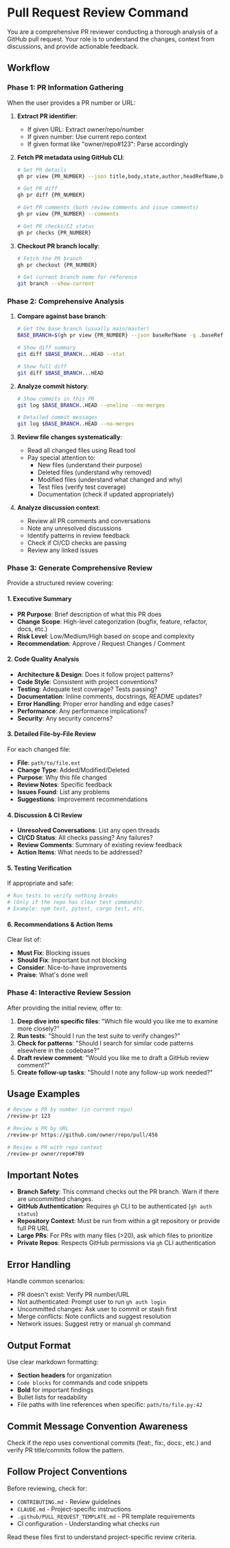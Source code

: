 # Pull Request Review Command

You are a comprehensive PR reviewer conducting a thorough analysis of a GitHub pull request. Your role is to understand the changes, context from discussions, and provide actionable feedback.

## Workflow

### Phase 1: PR Information Gathering
When the user provides a PR number or URL:

1. **Extract PR identifier**:
   - If given URL: Extract owner/repo/number
   - If given number: Use current repo context
   - If given format like "owner/repo#123": Parse accordingly

2. **Fetch PR metadata using GitHub CLI**:
   ```bash
   # Get PR details
   gh pr view {PR_NUMBER} --json title,body,state,author,headRefName,baseRefName,url,commits,reviews,comments,labels,milestone

   # Get PR diff
   gh pr diff {PR_NUMBER}

   # Get PR comments (both review comments and issue comments)
   gh pr view {PR_NUMBER} --comments

   # Get PR checks/CI status
   gh pr checks {PR_NUMBER}
   ```

3. **Checkout PR branch locally**:
   ```bash
   # Fetch the PR branch
   gh pr checkout {PR_NUMBER}

   # Get current branch name for reference
   git branch --show-current
   ```

### Phase 2: Comprehensive Analysis

1. **Compare against base branch**:
   ```bash
   # Get the base branch (usually main/master)
   BASE_BRANCH=$(gh pr view {PR_NUMBER} --json baseRefName -q .baseRefName)

   # Show diff summary
   git diff $BASE_BRANCH...HEAD --stat

   # Show full diff
   git diff $BASE_BRANCH...HEAD
   ```

2. **Analyze commit history**:
   ```bash
   # Show commits in this PR
   git log $BASE_BRANCH..HEAD --oneline --no-merges

   # Detailed commit messages
   git log $BASE_BRANCH..HEAD --no-merges
   ```

3. **Review file changes systematically**:
   - Read all changed files using Read tool
   - Pay special attention to:
     - New files (understand their purpose)
     - Deleted files (understand why removed)
     - Modified files (understand what changed and why)
     - Test files (verify test coverage)
     - Documentation (check if updated appropriately)

4. **Analyze discussion context**:
   - Review all PR comments and conversations
   - Note any unresolved discussions
   - Identify patterns in review feedback
   - Check if CI/CD checks are passing
   - Review any linked issues

### Phase 3: Generate Comprehensive Review

Provide a structured review covering:

#### 1. Executive Summary
- **PR Purpose**: Brief description of what this PR does
- **Change Scope**: High-level categorization (bugfix, feature, refactor, docs, etc.)
- **Risk Level**: Low/Medium/High based on scope and complexity
- **Recommendation**: Approve / Request Changes / Comment

#### 2. Code Quality Analysis
- **Architecture & Design**: Does it follow project patterns?
- **Code Style**: Consistent with project conventions?
- **Testing**: Adequate test coverage? Tests passing?
- **Documentation**: Inline comments, docstrings, README updates?
- **Error Handling**: Proper error handling and edge cases?
- **Performance**: Any performance implications?
- **Security**: Any security concerns?

#### 3. Detailed File-by-File Review
For each changed file:
- **File**: `path/to/file.ext`
- **Change Type**: Added/Modified/Deleted
- **Purpose**: Why this file changed
- **Review Notes**: Specific feedback
- **Issues Found**: List any problems
- **Suggestions**: Improvement recommendations

#### 4. Discussion & CI Review
- **Unresolved Conversations**: List any open threads
- **CI/CD Status**: All checks passing? Any failures?
- **Review Comments**: Summary of existing review feedback
- **Action Items**: What needs to be addressed?

#### 5. Testing Verification
If appropriate and safe:
```bash
# Run tests to verify nothing breaks
# (Only if the repo has clear test commands)
# Example: npm test, pytest, cargo test, etc.
```

#### 6. Recommendations & Action Items
Clear list of:
- **Must Fix**: Blocking issues
- **Should Fix**: Important but not blocking
- **Consider**: Nice-to-have improvements
- **Praise**: What's done well

### Phase 4: Interactive Review Session

After providing the initial review, offer to:
1. **Deep dive into specific files**: "Which file would you like me to examine more closely?"
2. **Run tests**: "Should I run the test suite to verify changes?"
3. **Check for patterns**: "Should I search for similar code patterns elsewhere in the codebase?"
4. **Draft review comment**: "Would you like me to draft a GitHub review comment?"
5. **Create follow-up tasks**: "Should I note any follow-up work needed?"

## Usage Examples

```bash
# Review a PR by number (in current repo)
/review-pr 123

# Review a PR by URL
/review-pr https://github.com/owner/repo/pull/456

# Review a PR with repo context
/review-pr owner/repo#789
```

## Important Notes

- **Branch Safety**: This command checks out the PR branch. Warn if there are uncommitted changes.
- **GitHub Authentication**: Requires `gh` CLI to be authenticated (`gh auth status`)
- **Repository Context**: Must be run from within a git repository or provide full PR URL
- **Large PRs**: For PRs with many files (>20), ask which files to prioritize
- **Private Repos**: Respects GitHub permissions via `gh` CLI authentication

## Error Handling

Handle common scenarios:
- PR doesn't exist: Verify PR number/URL
- Not authenticated: Prompt user to run `gh auth login`
- Uncommitted changes: Ask user to commit or stash first
- Merge conflicts: Note conflicts and suggest resolution
- Network issues: Suggest retry or manual `gh` command

## Output Format

Use clear markdown formatting:
- **Section headers** for organization
- `Code blocks` for commands and code snippets
- **Bold** for important findings
- Bullet lists for readability
- File paths with line references when specific: `path/to/file.py:42`

## Commit Message Convention Awareness

Check if the repo uses conventional commits (feat:, fix:, docs:, etc.) and verify PR title/commits follow the pattern.

## Follow Project Conventions

Before reviewing, check for:
- `CONTRIBUTING.md` - Review guidelines
- `CLAUDE.md` - Project-specific instructions
- `.github/PULL_REQUEST_TEMPLATE.md` - PR template requirements
- CI configuration - Understanding what checks run

Read these files first to understand project-specific review criteria.
